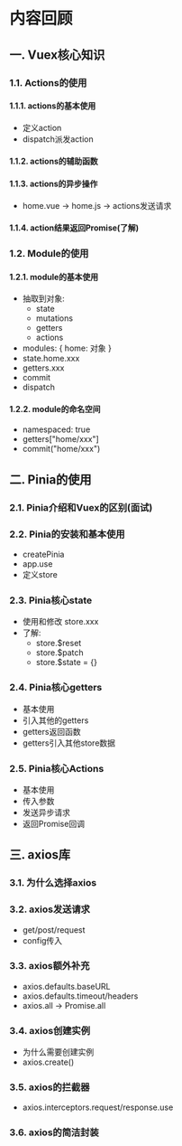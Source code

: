 # 内容回顾

## 一. Vuex核心知识

### 1.1. Actions的使用

#### 1.1.1. actions的基本使用

* 定义action
* dispatch派发action





#### 1.1.2. actions的辅助函数





#### 1.1.3. actions的异步操作

* home.vue -> home.js -> actions发送请求





#### 1.1.4. action结果返回Promise(了解)





### 1.2. Module的使用

#### 1.2.1. module的基本使用

* 抽取到对象:
  * state
  * mutations
  * getters
  * actions
* modules: { home: 对象 }
* state.home.xxx
* getters.xxx
* commit
* dispatch





#### 1.2.2. module的命名空间

* namespaced: true
* getters["home/xxx"]
* commit("home/xxx")





## 二. Pinia的使用

### 2.1. Pinia介绍和Vuex的区别(面试)





### 2.2. Pinia的安装和基本使用

* createPinia
* app.use
* 定义store





### 2.3. Pinia核心state

* 使用和修改 store.xxx
* 了解:
  * store.$reset
  * store.$patch
  * store.$state = {}





### 2.4. Pinia核心getters

* 基本使用
* 引入其他的getters
* getters返回函数
* getters引入其他store数据





### 2.5. Pinia核心Actions

* 基本使用
* 传入参数
* 发送异步请求
* 返回Promise回调





## 三. axios库

### 3.1. 为什么选择axios







### 3.2. axios发送请求

* get/post/request
* config传入





### 3.3. axios额外补充

* axios.defaults.baseURL
* axios.defaults.timeout/headers
* axios.all -> Promise.all





### 3.4. axios创建实例

* 为什么需要创建实例
* axios.create()





### 3.5. axios的拦截器

* axios.interceptors.request/response.use





### 3.6. axios的简洁封装





























